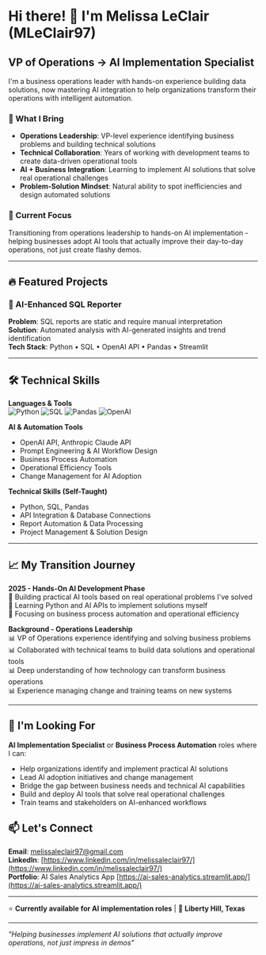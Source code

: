 # Hi there! 👋 I'm Melissa LeClair (MLeClair97)

## VP of Operations → AI Implementation Specialist

I'm a business operations leader with hands-on experience building data solutions, now mastering AI integration to help organizations transform their operations with intelligent automation.

### 🎯 What I Bring
- **Operations Leadership**: VP-level experience identifying business problems and building technical solutions
- **Technical Collaboration**: Years of working with development teams to create data-driven operational tools
- **AI + Business Integration**: Learning to implement AI solutions that solve real operational challenges
- **Problem-Solution Mindset**: Natural ability to spot inefficiencies and design automated solutions

### 🚀 Current Focus
Transitioning from operations leadership to hands-on AI implementation - helping businesses adopt AI tools that actually improve their day-to-day operations, not just create flashy demos.

---

## 🔥 Featured Projects

### 🤖 AI-Enhanced SQL Reporter
**Problem**: SQL reports are static and require manual interpretation  
**Solution**: Automated analysis with AI-generated insights and trend identification  
**Tech Stack**: Python • SQL • OpenAI API • Pandas • Streamlit 

---

## 🛠️ Technical Skills

**Languages & Tools**  
![Python](https://img.shields.io/badge/-Python-3776AB?style=flat-square&logo=python&logoColor=white)
![SQL](https://img.shields.io/badge/-SQL-336791?style=flat-square&logo=postgresql&logoColor=white)
![Pandas](https://img.shields.io/badge/-Pandas-150458?style=flat-square&logo=pandas&logoColor=white)
![OpenAI](https://img.shields.io/badge/-OpenAI%20API-412991?style=flat-square&logo=openai&logoColor=white)

**AI & Automation Tools**
- OpenAI API, Anthropic Claude API
- Prompt Engineering & AI Workflow Design
- Business Process Automation
- Operational Efficiency Tools
- Change Management for AI Adoption

**Technical Skills (Self-Taught)**
- Python, SQL, Pandas
- API Integration & Database Connections
- Report Automation & Data Processing
- Project Management & Solution Design

---

## 📈 My Transition Journey

**2025 - Hands-On AI Development Phase**  
🎯 Building practical AI tools based on real operational problems I've solved  
🎯 Learning Python and AI APIs to implement solutions myself  
🎯 Focusing on business process automation and operational efficiency  

**Background - Operations Leadership**  
📊 VP of Operations experience identifying and solving business problems  
📊 Collaborated with technical teams to build data solutions and operational tools  
📊 Deep understanding of how technology can transform business operations  
📊 Experience managing change and training teams on new systems  

---

## 🎯 I'm Looking For

**AI Implementation Specialist** or **Business Process Automation** roles where I can:
- Help organizations identify and implement practical AI solutions
- Lead AI adoption initiatives and change management  
- Bridge the gap between business needs and technical AI capabilities
- Build and deploy AI tools that solve real operational challenges
- Train teams and stakeholders on AI-enhanced workflows

## 📫 Let's Connect

**Email**: [melissaleclair97@gmail.com](mailto:melissaleclair97@gmail.com)  
**LinkedIn**: [https://www.linkedin.com/in/melissaleclair97/](https://www.linkedin.com/in/melissaleclair97/)   
**Portfolio**: AI Sales Analytics App [https://ai-sales-analytics.streamlit.app/](https://ai-sales-analytics.streamlit.app/)  

---

⭐ **Currently available for AI implementation roles** | 📍 **Liberty Hill, Texas**

---

*"Helping businesses implement AI solutions that actually improve operations, not just impress in demos"*
